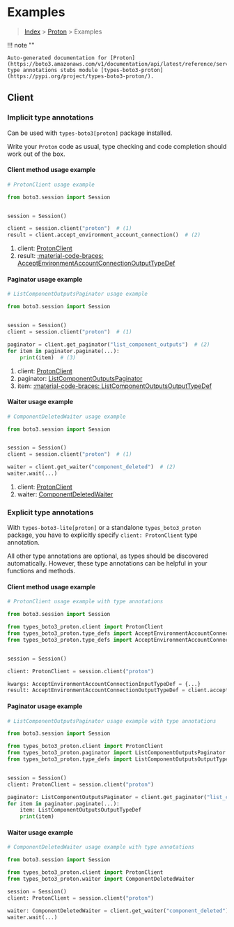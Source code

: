 # Examples

> [Index](../README.md) > [Proton](./README.md) > Examples

!!! note ""

    Auto-generated documentation for [Proton](https://boto3.amazonaws.com/v1/documentation/api/latest/reference/services/proton.html#proton)
    type annotations stubs module [types-boto3-proton](https://pypi.org/project/types-boto3-proton/).

## Client

### Implicit type annotations

Can be used with `types-boto3[proton]` package installed.

Write your `Proton` code as usual,
type checking and code completion should work out of the box.


#### Client method usage example

```python
# ProtonClient usage example

from boto3.session import Session


session = Session()

client = session.client("proton")  # (1)
result = client.accept_environment_account_connection()  # (2)
```

1. client: [ProtonClient](./client.md)
2. result: [:material-code-braces: AcceptEnvironmentAccountConnectionOutputTypeDef](./type_defs.md#acceptenvironmentaccountconnectionoutputtypedef)



#### Paginator usage example

```python
# ListComponentOutputsPaginator usage example

from boto3.session import Session


session = Session()
client = session.client("proton")  # (1)

paginator = client.get_paginator("list_component_outputs")  # (2)
for item in paginator.paginate(...):
    print(item)  # (3)
```

1. client: [ProtonClient](./client.md)
2. paginator: [ListComponentOutputsPaginator](./paginators.md#listcomponentoutputspaginator)
3. item: [:material-code-braces: ListComponentOutputsOutputTypeDef](./type_defs.md#listcomponentoutputsoutputtypedef)



#### Waiter usage example

```python
# ComponentDeletedWaiter usage example

from boto3.session import Session


session = Session()
client = session.client("proton")  # (1)

waiter = client.get_waiter("component_deleted")  # (2)
waiter.wait(...)
```

1. client: [ProtonClient](./client.md)
2. waiter: [ComponentDeletedWaiter](./waiters.md#componentdeletedwaiter)


### Explicit type annotations

With `types-boto3-lite[proton]`
or a standalone `types_boto3_proton` package, you have to explicitly specify `client: ProtonClient` type annotation.

All other type annotations are optional, as types should be discovered automatically.
However, these type annotations can be helpful in your functions and methods.


#### Client method usage example

```python
# ProtonClient usage example with type annotations

from boto3.session import Session

from types_boto3_proton.client import ProtonClient
from types_boto3_proton.type_defs import AcceptEnvironmentAccountConnectionOutputTypeDef
from types_boto3_proton.type_defs import AcceptEnvironmentAccountConnectionInputTypeDef


session = Session()

client: ProtonClient = session.client("proton")

kwargs: AcceptEnvironmentAccountConnectionInputTypeDef = {...}
result: AcceptEnvironmentAccountConnectionOutputTypeDef = client.accept_environment_account_connection(**kwargs)
```



#### Paginator usage example

```python
# ListComponentOutputsPaginator usage example with type annotations

from boto3.session import Session

from types_boto3_proton.client import ProtonClient
from types_boto3_proton.paginator import ListComponentOutputsPaginator
from types_boto3_proton.type_defs import ListComponentOutputsOutputTypeDef


session = Session()
client: ProtonClient = session.client("proton")

paginator: ListComponentOutputsPaginator = client.get_paginator("list_component_outputs")
for item in paginator.paginate(...):
    item: ListComponentOutputsOutputTypeDef
    print(item)
```



#### Waiter usage example

```python
# ComponentDeletedWaiter usage example with type annotations

from boto3.session import Session

from types_boto3_proton.client import ProtonClient
from types_boto3_proton.waiter import ComponentDeletedWaiter

session = Session()
client: ProtonClient = session.client("proton")

waiter: ComponentDeletedWaiter = client.get_waiter("component_deleted")
waiter.wait(...)
```


